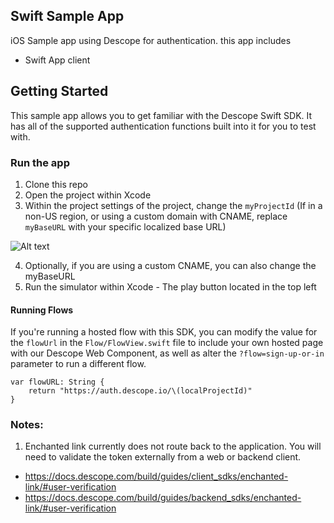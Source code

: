 ## Swift Sample App

iOS Sample app using Descope for authentication. this app includes

- Swift App client

## Getting Started

This sample app allows you to get familiar with the Descope Swift SDK. It has all of the supported authentication functions built into it for you to test with.

### Run the app

1. Clone this repo
2. Open the project within Xcode
3. Within the project settings of the project, change the `myProjectId` (If in a non-US region, or using a custom domain with CNAME, replace `myBaseURL` with your specific localized base URL)

![Alt text](Images/setProjectId.png?raw=true "Set Project ID")

4. Optionally, if you are using a custom CNAME, you can also change the myBaseURL
5. Run the simulator within Xcode - The play button located in the top left

#### Running Flows

If you're running a hosted flow with this SDK, you can modify the value for the `flowUrl` in the `Flow/FlowView.swift` file to include your own hosted page with our Descope Web Component, as well as alter the `?flow=sign-up-or-in` parameter to run a different flow.

```
var flowURL: String {
    return "https://auth.descope.io/\(localProjectId)"
}
```

### Notes:

1. Enchanted link currently does not route back to the application. You will need to validate the token externally from a web or backend client.

- https://docs.descope.com/build/guides/client_sdks/enchanted-link/#user-verification
- https://docs.descope.com/build/guides/backend_sdks/enchanted-link/#user-verification
